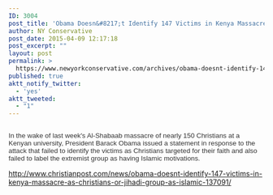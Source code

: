 ```yaml
---
ID: 3004
post_title: 'Obama Doesn&#8217;t Identify 147 Victims in Kenya Massacre as &#8216;Christians&#8217; or Jihadi Group as &#8216;Islamic&#8217;'
author: NY Conservative
post_date: 2015-04-09 12:17:18
post_excerpt: ""
layout: post
permalink: >
  https://www.newyorkconservative.com/archives/obama-doesnt-identify-147-victims-in-kenya-massacre-as-christians-or-jihadi-group-as-islamic/
published: true
aktt_notify_twitter:
  - 'yes'
aktt_tweeted:
  - "1"
---
```

<p><img src="http://www.newyorkconservative.com/wp-content/uploads/2015/04/040915_1616_ObamaDoesnt1.png" alt=""/><span style="color:#333333; font-family:Helvetica; font-size:10pt">
		</span></p><p><span style="color:#333333; font-family:Helvetica; font-size:10pt">In the wake of last week's Al-Shabaab massacre of nearly 150 Christians at a Kenyan university, President Barack Obama issued a statement in response to the attack that failed to identify the victims as Christians targeted for their faith and also failed to label the extremist group as having Islamic motivations.
</span></p><p><a href="http://www.christianpost.com/news/obama-doesnt-identify-147-victims-in-kenya-massacre-as-christians-or-jihadi-group-as-islamic-137091/">http://www.christianpost.com/news/obama-doesnt-identify-147-victims-in-kenya-massacre-as-christians-or-jihadi-group-as-islamic-137091/</a>
	</p>